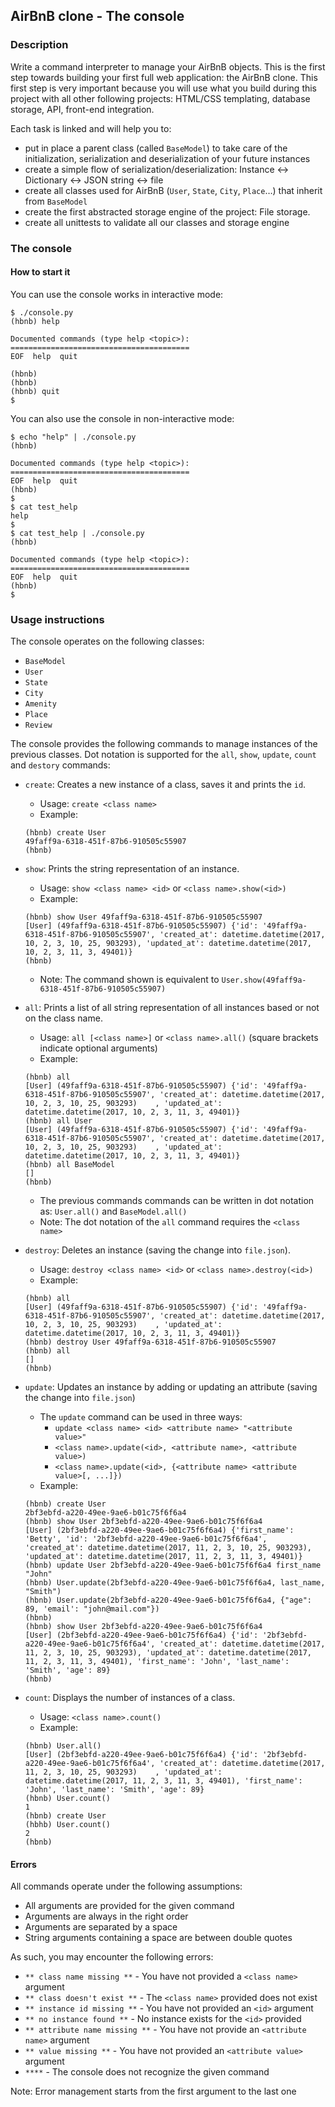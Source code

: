 ## AirBnB clone - The console

### Description
Write a command interpreter to manage your AirBnB objects.
This is the first step towards building your first full web application: the AirBnB clone. This first step is very important because you will use what you build during this project with all other following projects: HTML/CSS templating, database storage, API, front-end integration.

Each task is linked and will help you to:
- put in place a parent class (called `BaseModel`) to take care of the initialization, serialization and deserialization of your future instances
- create a simple flow of serialization/deserialization: Instance <-> Dictionary <-> JSON string <-> file
- create all classes used for AirBnB (`User`, `State`, `City`, `Place`…) that inherit from `BaseModel`
- create the first abstracted storage engine of the project: File storage.
- create all unittests to validate all our classes and storage engine

### The console
#### How to start it
You can use the console works in interactive mode:
```
$ ./console.py
(hbnb) help

Documented commands (type help <topic>):
========================================
EOF  help  quit

(hbnb) 
(hbnb) 
(hbnb) quit
$
```

You can also use the console in non-interactive mode:
```
$ echo "help" | ./console.py
(hbnb)

Documented commands (type help <topic>):
========================================
EOF  help  quit
(hbnb) 
$
$ cat test_help
help
$
$ cat test_help | ./console.py
(hbnb)

Documented commands (type help <topic>):
========================================
EOF  help  quit
(hbnb) 
$
```

### Usage instructions
The console operates on the following classes:
- `BaseModel`
- `User`
- `State`
- `City`
- `Amenity`
- `Place`
- `Review`

The console provides the following commands to manage instances of the previous classes. Dot notation is supported for the `all`, `show`, `update`, `count` and `destory` commands:
- `create`: Creates a new instance of a class, saves it and prints the `id`.
	- Usage: `create <class name>`
	- Example:
	```
	(hbnb) create User
	49faff9a-6318-451f-87b6-910505c55907
	(hbnb) 
	```

- `show`: Prints the string representation of an instance.
	- Usage: `show <class name> <id>` or `<class name>.show(<id>)`
	- Example:
	```
	(hbnb) show User 49faff9a-6318-451f-87b6-910505c55907
	[User] (49faff9a-6318-451f-87b6-910505c55907) {'id': '49faff9a-6318-451f-87b6-910505c55907', 'created_at': datetime.datetime(2017, 10, 2, 3, 10, 25, 903293), 'updated_at': datetime.datetime(2017, 10, 2, 3, 11, 3, 49401)}
	(hbnb) 
	```
	- Note: The command shown is equivalent to `User.show(49faff9a-6318-451f-87b6-910505c55907)`

- `all`: Prints a list of all string representation of all instances based or not on the class name.
	- Usage: `all [<class name>]` or `<class name>.all()` (square brackets indicate optional arguments)
	- Example:
	```
	(hbnb) all
	[User] (49faff9a-6318-451f-87b6-910505c55907) {'id': '49faff9a-6318-451f-87b6-910505c55907', 'created_at': datetime.datetime(2017, 10, 2, 3, 10, 25, 903293)    , 'updated_at': datetime.datetime(2017, 10, 2, 3, 11, 3, 49401)}
	(hbnb) all User
	[User] (49faff9a-6318-451f-87b6-910505c55907) {'id': '49faff9a-6318-451f-87b6-910505c55907', 'created_at': datetime.datetime(2017, 10, 2, 3, 10, 25, 903293)    , 'updated_at': datetime.datetime(2017, 10, 2, 3, 11, 3, 49401)}
	(hbnb) all BaseModel
	[]
	(hbnb) 
	```
	- The previous commands commands can be written in dot notation as: `User.all()` and `BaseModel.all()`
	- Note: The dot notation of the `all` command requires the `<class name>`

- `destroy`: Deletes an instance (saving the change into `file.json`).
	- Usage: `destroy <class name> <id>` or `<class name>.destroy(<id>)`
	- Example:
	```
	(hbnb) all
	[User] (49faff9a-6318-451f-87b6-910505c55907) {'id': '49faff9a-6318-451f-87b6-910505c55907', 'created_at': datetime.datetime(2017, 10, 2, 3, 10, 25, 903293)    , 'updated_at': datetime.datetime(2017, 10, 2, 3, 11, 3, 49401)}
	(hbnb) destroy User 49faff9a-6318-451f-87b6-910505c55907
	(hbnb) all
	[]
	(hbnb) 
	```

- `update`: Updates an instance by adding or updating an attribute (saving the change into `file.json`)
	- The `update` command can be used in three ways:
		- `update <class name> <id> <attribute name> "<attribute value>"`
		- `<class name>.update(<id>, <attribute name>, <attribute value>)`
		- `<class name>.update(<id>, {<attribute name> <attribute value>[, ...]})`
	- Example:
	```
	(hbnb) create User
	2bf3ebfd-a220-49ee-9ae6-b01c75f6f6a4
	(hbnb) show User 2bf3ebfd-a220-49ee-9ae6-b01c75f6f6a4
	[User] (2bf3ebfd-a220-49ee-9ae6-b01c75f6f6a4) {'first_name': 'Betty', 'id': '2bf3ebfd-a220-49ee-9ae6-b01c75f6f6a4', 'created_at': datetime.datetime(2017, 11, 2, 3, 10, 25, 903293), 'updated_at': datetime.datetime(2017, 11, 2, 3, 11, 3, 49401)}
	(hbnb) update User 2bf3ebfd-a220-49ee-9ae6-b01c75f6f6a4 first_name "John"
	(hbnb) User.update(2bf3ebfd-a220-49ee-9ae6-b01c75f6f6a4, last_name, "Smith")
	(hbnb) User.update(2bf3ebfd-a220-49ee-9ae6-b01c75f6f6a4, {"age": 89, 'email': "john@mail.com"})
	(hbnb) 
	(hbnb) show User 2bf3ebfd-a220-49ee-9ae6-b01c75f6f6a4
	[User] (2bf3ebfd-a220-49ee-9ae6-b01c75f6f6a4) {'id': '2bf3ebfd-a220-49ee-9ae6-b01c75f6f6a4', 'created_at': datetime.datetime(2017, 11, 2, 3, 10, 25, 903293), 'updated_at': datetime.datetime(2017, 11, 2, 3, 11, 3, 49401), 'first_name': 'John', 'last_name': 'Smith', 'age': 89}
	(hbnb) 
	```

- `count`: Displays the number of instances of a class.
	- Usage: `<class name>.count()`
	- Example:
	```
	(hbnb) User.all()
	[User] (2bf3ebfd-a220-49ee-9ae6-b01c75f6f6a4) {'id': '2bf3ebfd-a220-49ee-9ae6-b01c75f6f6a4', 'created_at': datetime.datetime(2017, 11, 2, 3, 10, 25, 903293)    , 'updated_at': datetime.datetime(2017, 11, 2, 3, 11, 3, 49401), 'first_name': 'John', 'last_name': 'Smith', 'age': 89}
	(hbnb) User.count()
	1
	(hbnb) create User
	(hbhb) User.count()
	2
	(hbnb) 
	```

#### Errors
All commands operate under the following assumptions:
- All arguments are provided for the given command
- Arguments are always in the right order
- Arguments are separated by a space
- String arguments containing a space are between double quotes

As such, you may encounter the following errors:
- `** class name missing **` - You have not provided a `<class name>` argument
- `** class doesn't exist **` - The `<class name>` provided does not exist
- `** instance id missing **` - You have not provided an `<id>` argument
- `** no instance found **` - No instance exists for the `<id>` provided
- `** attribute name missing **` - You have not provide an `<attribute name>` argument
- `** value missing **` - You have not provided an `<attribute value>` argument
- `****` - The console does not recognize the given command

Note: Error management starts from the first argument to the last one
